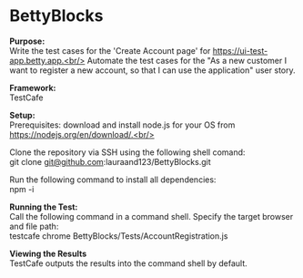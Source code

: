 # BettyBlocks

**Purpose:**<br/>
Write the test cases for the 'Create Account page' for https://ui-test-app.betty.app.<br/>
Automate the test cases for the "As a new customer I want to register a new account, so that I can use the application" user story.<br/>

**Framework:**<br/>
TestCafe

**Setup:**<br/>
Prerequisites: download and install node.js for your OS from https://nodejs.org/en/download/.<br/>

Clone the repository via SSH using the following shell comand:<br/>
git clone git@github.com:lauraand123/BettyBlocks.git<br/>

Run the following command to install all dependencies:</br>
npm -i<br/>

**Running the Test:**<br/>
Call the following command in a command shell. Specify the target browser and file path:<br/>
testcafe chrome BettyBlocks/Tests/AccountRegistration.js<br/>

**Viewing the Results**<br/>
TestCafe outputs the results into the command shell by default.<br/>


